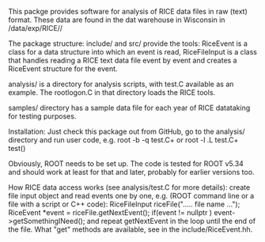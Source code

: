 
This packge provides software for analysis of RICE data files in raw (text)
format. These data are found in the dat warehouse in Wisconsin in
   /data/exp/RICE/<year>/

The package structure:
  include/ and src/ provide the tools: RiceEvent is a class for a data structure
  into which an event is read, 
  RiceFileInput is a class that handles reading a RICE text data file event
  by event and creates a RiceEvent structure for the event.

  analysis/ is a directory for analysis scripts, with test.C available as an
  example. The rootlogon.C in that directory loads the RICE tools.

  samples/ directory has a sample data file for each year of RICE datataking
  for testing purposes.

Installation:
  Just check this package out from GitHub, go to the analysis/ directory and
  run user code, e.g.
    root -b -q test.C+
  or
    root -l
    .L test.C+
    test()
 
  Obviously, ROOT needs to be set up. The code is tested for ROOT v5.34 and should
  work at least for that and later, probably for earlier versions too.

How RICE data access works (see analysis/test.C for more details):
create file input object and read events one by one, e.g. (ROOT command line
or a file with a script or C++ code):
   RiceFileInput riceFile("..... file name ...");
   RiceEvent *event = riceFile.getNextEvent();
   if(event != nullptr )
        event->getSomethingINeed();
and repeat getNextEvent in the loop until the end of the file.
What "get" methods are available, see in the include/RiceEvent.hh.
